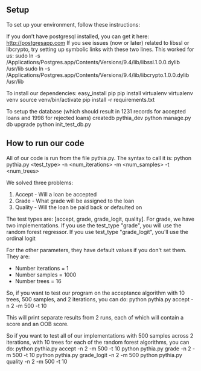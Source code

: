 Setup
--------------------------

To set up your environment, follow these instructions:

If you don’t have postgresql installed, you can get it here: http://postgresapp.com
If you see issues (now or later) related to libssl or libcrypto, try setting up symbolic links with these two lines. This worked for us:
  sudo ln -s /Applications/Postgres.app/Contents/Versions/9.4/lib/libssl.1.0.0.dylib /usr/lib
  sudo ln -s /Applications/Postgres.app/Contents/Versions/9.4/lib/libcrypto.1.0.0.dylib /usr/lib


To install our dependencies:
   easy_install pip
   pip install virtualenv
   virtualenv venv
   source venv/bin/activate
   pip install -r requirements.txt


To setup the database (which should result in 1231 records for accepted loans and 1998 for rejected loans)
   createdb pythia_dev
   python manage.py db upgrade
   python init_test_db.py

How to run our code
---------------------------------

All of our code is run from the file pythia.py. The syntax to call it is:
python pythia.py <test_type> -n <num_iterations> -m <num_samples> -t <num_trees>

We solved three problems:
1. Accept - Will a loan be accepted
2. Grade - What grade will be assigned to the loan
3. Quality - Will the loan be paid back or defaulted on

The test types are: [accept, grade, grade_logit, quality]. 
For grade, we have two implementations. If you use the test_type "grade", you will use the random forest regressor. If you use test_type "grade_logit", you'll use the ordinal logit

For the other parameters, they have default values if you don't set them. They are:
 - Number iterations = 1
 - Number samples = 1000
 - Number trees = 16

So, if you want to test our program on the acceptance algorithm with 10 trees, 500 samples, and 2 iterations, you can do:
  python pythia.py accept -n 2 -m 500 -t 10

This will print separate results from 2 runs, each of which will contain a score and an OOB score.

So if you want to test all of our implementations with 500 samples across 2 iterations, with 10 trees for each of the random forest algorithms, you can do:
   python pythia.py accept -n 2 -m 500 -t 10
   python pythia.py grade -n 2 -m 500 -t 10
   python pythia.py grade_logit -n 2 -m 500
   python pythia.py quality -n 2 -m 500 -t 10
